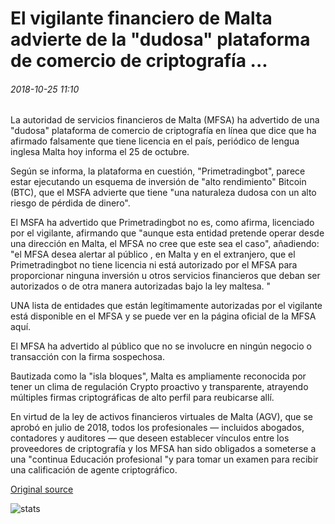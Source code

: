 # El vigilante financiero de Malta advierte de la "dudosa" plataforma de comercio de criptografía ...

###### 2018-10-25 11:10

La autoridad de servicios financieros de Malta (MFSA) ha advertido de una "dudosa" plataforma de comercio de criptografía en línea que dice que ha afirmado falsamente que tiene licencia en el país, periódico de lengua inglesa Malta hoy informa el 25 de octubre.

Según se informa, la plataforma en cuestión, "Primetradingbot", parece estar ejecutando un esquema de inversión de "alto rendimiento" Bitcoin (BTC), que el MSFA advierte que tiene "una naturaleza dudosa con un alto riesgo de pérdida de dinero".

El MSFA ha advertido que Primetradingbot no es, como afirma, licenciado por el vigilante, afirmando que "aunque esta entidad pretende operar desde una dirección en Malta, el MFSA no cree que este sea el caso", añadiendo: "el MFSA desea alertar al público , en Malta y en el extranjero, que el Primetradingbot no tiene licencia ni está autorizado por el MFSA para proporcionar ninguna inversión u otros servicios financieros que deban ser autorizados o de otra manera autorizadas bajo la ley maltesa. "

UNA lista de entidades que están legítimamente autorizadas por el vigilante está disponible en el MFSA y se puede ver en la página oficial de la MFSA aquí.

El MFSA ha advertido al público que no se involucre en ningún negocio o transacción con la firma sospechosa.

Bautizada como la "isla bloques", Malta es ampliamente reconocida por tener un clima de regulación Crypto proactivo y transparente, atrayendo múltiples firmas criptográficas de alto perfil para reubicarse allí.

En virtud de la ley de activos financieros virtuales de Malta (AGV), que se aprobó en julio de 2018, todos los profesionales — incluidos abogados, contadores y auditores — que deseen establecer vínculos entre los proveedores de criptografía y los MFSA han sido obligados a someterse a una "continua Educación profesional "y para tomar un examen para recibir una calificación de agente criptográfico.

[Original source](https://cointelegraph.com/news/maltas-financial-watchdog-warns-against-dubious-crypto-trading-platform)

![stats](https://c.statcounter.com/11760860/0/a89fa40b/1/ "stats")
